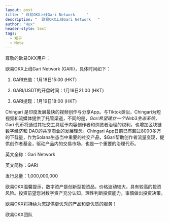 ```yaml
---
layout: post
title: " 欧易OKX上线Gari Network     "
description: "  欧易OKX上线Gari Network   "
author: "Hux"
header-style: text
tags:
  - 知乎
  - Meta
---
```


尊敬的欧易OKX用户：

欧易OKX上线Gari Network (GARI)，具体时间如下：

1. GARI充值：1月18日15:00 (HKT)

2. GARI/USDT的开盘时间：1月18日21:00 (HKT)

3. GARI提现：1月19日18:00 (HKT)

Chingari 是印度发展最快的视频创作与分享App。与Tiktok类似，Chingari为短视频和流媒体提供了托管渠道，不同的是，$Gari希望建立一个Web3生态系统，$Gari 代币将通过其社交工具赋予内容创作者和浏览者治理的权利，也增加区块链数字经济和 DAO的共享商业的发展理念。Chingari App日前已有超过8000多万的下载量，作为Solana生态当中重要的社交产品，$Gari帮助创作者流量变现，提供创作者基金，驱动产品内的交易市场，也是一个重要的治理代币。

英文全称：Gari Network

英文简称：GARI

发行总量：1,000,000,000

 

欧易OKX温馨提示，数字资产是创新型投资品，价格波动较大，具有较高的投资风险。投资前望您对数字资产充分认知，理性判断投资能力，审慎做出投资决策。

欧易OKX将持续为您提供更优秀的产品和更优质的服务！ 

欧易OKX团队

